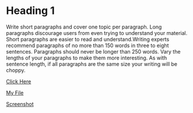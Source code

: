 # Heading 1
Write short paragraphs and cover one topic per paragraph. Long paragraphs discourage users from even trying to understand your material. Short paragraphs are easier to read and understand.Writing experts recommend paragraphs of no more than 150 words in three to eight sentences. Paragraphs should never be longer than 250 words. Vary the lengths of your paragraphs to make them more interesting. As with sentence length, if all paragraphs are the same size your writing will be choppy.

[Click Here](https://www.grailed.com/?utm_source=google&utm_medium=cpc&utm_campaign=GSN%20-%20Pmax%7cBottoms%7c100-150%7CTG2&utm_term=sem_nonbranded&utm_content=&device=c&keyword=&matchtype=&googleproduct.id=&gclid=CjwKCAjwu4WoBhBkEiwAojNdXh5jTg2fqKp4HTmQER5k_MC5h4T7Nq2n0aAbwAqns6Vrr-Dye8ac3BoCCckQAvD_BwE)

[My File](./responses.txt)

[Screenshot](screenshot.jpg)